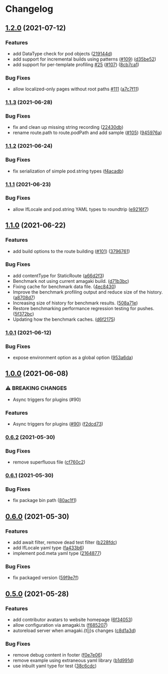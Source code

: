 # Changelog

## [1.2.0](https://www.github.com/blinkk/amagaki/compare/v1.1.3...v1.2.0) (2021-07-12)


### Features

* add DataType check for pod objects ([219144d](https://www.github.com/blinkk/amagaki/commit/219144d93968432a3cd11562b851fad8c7a687f8))
* add support for incremental builds using patterns ([#109](https://www.github.com/blinkk/amagaki/issues/109)) ([d35be52](https://www.github.com/blinkk/amagaki/commit/d35be520f41277351e8c8e7952dc155657693c0f))
* add support for per-template profiling [#25](https://www.github.com/blinkk/amagaki/issues/25) ([#107](https://www.github.com/blinkk/amagaki/issues/107)) ([8cb7ca1](https://www.github.com/blinkk/amagaki/commit/8cb7ca11ca9bf15be2471f07a9ff3734da3c4be1))


### Bug Fixes

* allow localized-only pages without root paths [#111](https://www.github.com/blinkk/amagaki/issues/111) ([a7c7f11](https://www.github.com/blinkk/amagaki/commit/a7c7f1195149619fdc107ecdc0731311764d5aa4))

### [1.1.3](https://www.github.com/blinkk/amagaki/compare/v1.1.2...v1.1.3) (2021-06-28)


### Bug Fixes

* fix and clean up missing string recording ([22430db](https://www.github.com/blinkk/amagaki/commit/22430dba5b54e0971cb129daed8786ba90d083cd))
* rename route.path to route.podPath and add sample ([#105](https://www.github.com/blinkk/amagaki/issues/105)) ([945976a](https://www.github.com/blinkk/amagaki/commit/945976a5d409347ec46cb36e845fcd4b0970c4a3))

### [1.1.2](https://www.github.com/blinkk/amagaki/compare/v1.1.1...v1.1.2) (2021-06-24)


### Bug Fixes

* fix serialization of simple pod.string types ([f4acadb](https://www.github.com/blinkk/amagaki/commit/f4acadbcf52e84f8e3adddfb8320b092785bdb4d))

### [1.1.1](https://www.github.com/blinkk/amagaki/compare/v1.1.0...v1.1.1) (2021-06-23)


### Bug Fixes

* allow IfLocale and pod.string YAML types to roundtrip ([e9216f7](https://www.github.com/blinkk/amagaki/commit/e9216f7401d15b23c79337718520b2a14d7f4bac))

## [1.1.0](https://www.github.com/blinkk/amagaki/compare/v1.0.1...v1.1.0) (2021-06-22)


### Features

* add build options to the route building ([#101](https://www.github.com/blinkk/amagaki/issues/101)) ([3796761](https://www.github.com/blinkk/amagaki/commit/37967616a0ea4bede673eb2357a2d6c0555b19dd))


### Bug Fixes

* add contentType for StaticRoute ([a66d2f3](https://www.github.com/blinkk/amagaki/commit/a66d2f36802f57c2b93939c6ec4a6a416f3c877f))
* Benchmark not using current amagaki build. ([d71b3bc](https://www.github.com/blinkk/amagaki/commit/d71b3bc14ec280727369892499ea1184488931cf))
* Fixing cache for benchmark data file. ([4ec8430](https://www.github.com/blinkk/amagaki/commit/4ec8430b6513d9c6eec94e08e7b488c11965dd7f))
* Improve the benchmark profiling output and reduce size of the history. ([a8708d7](https://www.github.com/blinkk/amagaki/commit/a8708d763c6f532462d4218997b167723b91b7ab))
* Increasing size of history for benchmark results. ([508a71e](https://www.github.com/blinkk/amagaki/commit/508a71e59637ea072c89e8b96ee96fa34ad4204d))
* Restore benchmarking performance regression testing for pushes. ([5f372bc](https://www.github.com/blinkk/amagaki/commit/5f372bc2b6c87075117f63e1e8077f0fa26d9b59))
* Updating how the benchmark caches. ([d6f2175](https://www.github.com/blinkk/amagaki/commit/d6f217501727aecc6076673876ecff5007e98ac4))

### [1.0.1](https://www.github.com/blinkk/amagaki/compare/v1.0.0...v1.0.1) (2021-06-12)


### Bug Fixes

* expose environment option as a global option ([953a6da](https://www.github.com/blinkk/amagaki/commit/953a6dacca95697018f21100f9eca8e06175733d))

## [1.0.0](https://www.github.com/blinkk/amagaki/compare/v0.6.2...v1.0.0) (2021-06-08)


### ⚠ BREAKING CHANGES

* Async triggers for plugins (#90)

### Features

* Async triggers for plugins ([#90](https://www.github.com/blinkk/amagaki/issues/90)) ([f2dcd73](https://www.github.com/blinkk/amagaki/commit/f2dcd73d25f70339830d5d7d9f106dbb0e187705))

### [0.6.2](https://www.github.com/blinkk/amagaki/compare/v0.6.1...v0.6.2) (2021-05-30)


### Bug Fixes

* remove superfluous file ([cf760c2](https://www.github.com/blinkk/amagaki/commit/cf760c2d7fc0e5b562ab25b1da4eddac66e36365))

### [0.6.1](https://www.github.com/blinkk/amagaki/compare/v0.6.0...v0.6.1) (2021-05-30)


### Bug Fixes

* fix package bin path ([80ac1f1](https://www.github.com/blinkk/amagaki/commit/80ac1f1e809505cd37578798b6b432bf5fc626ef))

## [0.6.0](https://www.github.com/blinkk/amagaki/compare/v0.5.0...v0.6.0) (2021-05-30)


### Features

* add await filter, remove dead test filter ([b228fdc](https://www.github.com/blinkk/amagaki/commit/b228fdce88ae1da9cd37bfd56432b8ea4d6fa9a6))
* add IfLocale yaml type ([fa433b6](https://www.github.com/blinkk/amagaki/commit/fa433b670f2a663acc93da5b6370e52e541fb6f6))
* implement pod.meta yaml type ([2164877](https://www.github.com/blinkk/amagaki/commit/2164877e2a989f1984adaf288a399573fe1352bb))


### Bug Fixes

* fix packaged version ([59f9e7f](https://www.github.com/blinkk/amagaki/commit/59f9e7f71c4eaadffab6af6eea589593f8ab10ef))

## [0.5.0](https://www.github.com/blinkk/amagaki/compare/v0.4.0...v0.5.0) (2021-05-28)


### Features

* add contributor avatars to website homepage ([6f34053](https://www.github.com/blinkk/amagaki/commit/6f34053a9408f1fe5ede06a1d432e986a42ebe10))
* allow configuration via amagaki.ts ([f685207](https://www.github.com/blinkk/amagaki/commit/f6852073f965aef32a04a44b666c74773a435ed9))
* autoreload server when amagaki.{t|j}s changes ([c8d1a3d](https://www.github.com/blinkk/amagaki/commit/c8d1a3d1353c3e0cf1cfcd93fb8359fbc22ddb43))


### Bug Fixes

* remove debug content in footer ([f0e7e06](https://www.github.com/blinkk/amagaki/commit/f0e7e066442eaab8b4c95e0701faaf2e50c08e48))
* remove example using extraneous yaml library ([b1d991d](https://www.github.com/blinkk/amagaki/commit/b1d991d1e77779ecb4b550f41553d1e508a4331b))
* use inbuilt yaml type for test ([38c6cdc](https://www.github.com/blinkk/amagaki/commit/38c6cdc59bb83b403c9ac522487e4cfaf45d7e49))
